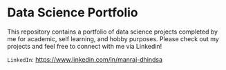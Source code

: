 # Data Science Portfolio

This repository contains a portfolio of data science projects completed by me for academic, self learning, and hobby purposes.
Please check out my projects and feel free to connect with me via Linkedin!

`LinkedIn`: https://www.linkedin.com/in/manraj-dhindsa

